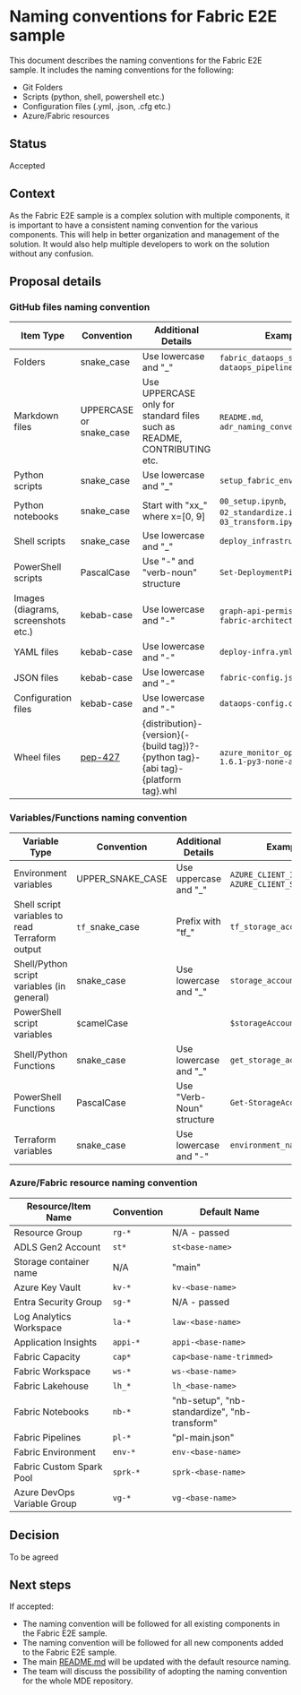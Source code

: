 # Naming conventions for Fabric E2E sample

This document describes the naming conventions for the Fabric E2E sample. It includes the naming conventions for the following:

- Git Folders
- Scripts (python, shell, powershell etc.)
- Configuration files (.yml, .json, .cfg etc.)
- Azure/Fabric resources

## Status

Accepted

## Context

As the Fabric E2E sample is a complex solution with multiple components, it is important to have a consistent naming convention for the various components. This will help in better organization and management of the solution. It would also help multiple developers to work on the solution without any confusion.

## Proposal details

### GitHub files naming convention

| Item Type | Convention | Additional Details | Example |
| --- | --- | --- | --- |
| Folders | snake_case | Use lowercase and "_" | `fabric_dataops_sample`, `dataops_pipeline` |
| Markdown files | UPPERCASE or snake_case | Use UPPERCASE only for standard files such as README, CONTRIBUTING etc. | `README.md`, `adr_naming_convention.md` |
| Python scripts | snake_case | Use lowercase and "_" | `setup_fabric_environment.py` |
| Python notebooks | snake_case | Start with "xx_" where x=[0, 9] | `00_setup.ipynb`, `02_standardize.ipynb`, `03_transform.ipynb` |
| Shell scripts | snake_case | Use lowercase and "_" | `deploy_infrastructure.sh` |
| PowerShell scripts | PascalCase | Use "-" and "verb-noun" structure | `Set-DeploymentPipelines.ps1` |
| Images (diagrams, screenshots etc.) | kebab-case | Use lowercase and "-" | `graph-api-permission.png`, `fabric-architecture.drawio`|
| YAML files | kebab-case | Use lowercase and "-" | `deploy-infra.yml` |
| JSON files | kebab-case | Use lowercase and "-" | `fabric-config.json` |
| Configuration files | kebab-case | Use lowercase and "-" | `dataops-config.cfg` |
| Wheel files | [pep-427](https://peps.python.org/pep-0427/) | {distribution}-{version}(-{build tag})?-{python tag}-{abi tag}-{platform tag}.whl | `azure_monitor_opentelemetry-1.6.1-py3-none-any.whl` |

### Variables/Functions naming convention

| Variable Type | Convention | Additional Details | Example |
| --- | --- | --- | --- |
| Environment variables | UPPER_SNAKE_CASE | Use uppercase and "_" | `AZURE_CLIENT_ID`, `AZURE_CLIENT_SECRET` |
| Shell script variables to read Terraform output | `tf_`snake_case | Prefix with "tf_" | `tf_storage_account_name` |
| Shell/Python script variables (in general) | snake_case | Use lowercase and "_" | `storage_account_name` |
| PowerShell script variables | `$`camelCase |  | `$storageAccountName` |
| Shell/Python Functions | snake_case | Use lowercase and "_" | `get_storage_account_name` |
| PowerShell Functions | PascalCase | Use "Verb-Noun" structure | `Get-StorageAccountName` |
| Terraform variables | snake_case | Use lowercase and "-" | `environment_name` |

### Azure/Fabric resource naming convention

| Resource/Item Name | Convention | Default Name |
| --- | --- | --- |
| Resource Group | `rg-*` | N/A - passed |
| ADLS Gen2 Account | `st*` | `st<base-name>` |
| Storage container name | N/A | "main" |
| Azure Key Vault | `kv-*` | `kv-<base-name>` |
| Entra Security Group | `sg-*` | N/A - passed |
| Log Analytics Workspace | `la-*` | `law-<base-name>` |
| Application Insights | `appi-*` | `appi-<base-name>` |
| Fabric Capacity | `cap*` | `cap<base-name-trimmed>` |
| Fabric Workspace | `ws-*` | `ws-<base-name>` |
| Fabric Lakehouse | `lh_*` | `lh_<base-name>` |
| Fabric Notebooks | `nb-*` | "nb-setup", "nb-standardize", "nb-transform" |
| Fabric Pipelines | `pl-*` | "pl-main.json" |
| Fabric Environment | `env-*` | `env-<base-name>` |
| Fabric Custom Spark Pool | `sprk-*` | `sprk-<base-name>` |
| Azure DevOps Variable Group | `vg-*` | `vg-<base-name>` |

## Decision

To be agreed

## Next steps

If accepted:

- The naming convention will be followed for all existing components in the Fabric E2E sample.
- The naming convention will be followed for all new components added to the Fabric E2E sample.
- The main [README.md](./../README.md) will be updated with the default resource naming.
- The team will discuss the possibility of adopting the naming convention for the whole MDE repository.

